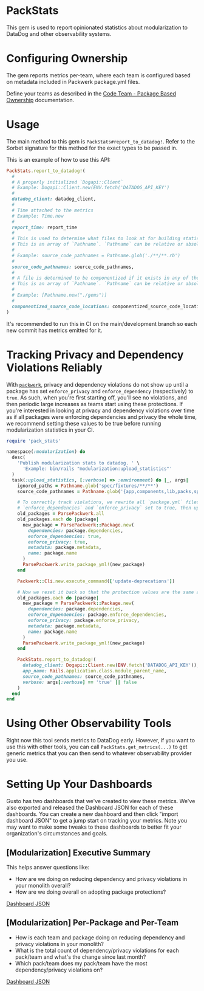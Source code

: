 # PackStats

This gem is used to report opinionated statistics about modularization to DataDog and other observability systems.

# Configuring Ownership
The gem reports metrics per-team, where each team is configured based on metadata included in Packwerk package.yml files.

Define your teams as described in the [Code Team - Package Based Ownership](https://github.com/rubyatscale/code_ownership#package-based-ownership) documentation.

# Usage
The main method to this gem is `PackStats#report_to_datadog!`. Refer to the Sorbet signature for this method for the exact types to be passed in.

This is an example of how to use this API:

```ruby
PackStats.report_to_datadog!(
  #
  # A properly initialized `Dogapi::Client`
  # Example: Dogapi::Client.new(ENV.fetch('DATADOG_API_KEY')
  #
  datadog_client: datadog_client,
  #
  # Time attached to the metrics
  # Example: Time.now
  #
  report_time: report_time
  #
  # This is used to determine what files to look at for building statistics about what types of files are packaged, componentized, or unpackaged.
  # This is an array of `Pathname`. `Pathname` can be relative or absolute paths.
  #
  # Example: source_code_pathnames = Pathname.glob('./**/**.rb')
  #
  source_code_pathnames: source_code_pathnames,
  #
  # A file is determined to be componentized if it exists in any of these directories.
  # This is an array of `Pathname`. `Pathname` can be relative or absolute paths.
  #
  # Example: [Pathname.new("./gems")]
  #
  componentized_source_code_locations: componentized_source_code_locations,
)
```

It's recommended to run this in CI on the main/development branch so each new commit has metrics emitted for it.

# Tracking Privacy and Dependency Violations Reliably
With [`packwerk`](https://github.com/Shopify/packwerk), privacy and dependency violations do not show up until a package has set `enforce_privacy` and `enforce_dependency` (respectively) to `true`. As such, when you're first starting off, you'll see no violations, and then periodic large increases as teams start using these protections. If you're interested in looking at privacy and dependency violations over time as if all packages were enforcing dependencies and privacy the whole time, we recommend setting these values to be true before running modularization statistics in your CI.

```ruby
require 'pack_stats'

namespace(:modularization) do
  desc(
    'Publish modularization stats to datadog. ' \
      'Example: bin/rails "modularization:upload_statistics"'
  )
  task(:upload_statistics, [:verbose] => :environment) do |_, args|
    ignored_paths = Pathname.glob('spec/fixtures/**/**')
    source_code_pathnames = Pathname.glob('{app,components,lib,packs,spec}/**/**').select(&:file?) - ignored_paths

    # To correctly track violations, we rewrite all `package.yml` files with
    # `enforce_dependencies` and `enforce_privacy` set to true, then update deprecations.
    old_packages = ParsePackwerk.all
    old_packages.each do |package|
      new_package = ParsePackwerk::Package.new(
        dependencies: package.dependencies,
        enforce_dependencies: true,
        enforce_privacy: true,
        metadata: package.metadata,
        name: package.name
      )
      ParsePackwerk.write_package_yml!(new_package)
    end

    Packwerk::Cli.new.execute_command(['update-deprecations'])

    # Now we reset it back so that the protection values are the same as the native packwerk configuration
    old_packages.each do |package|
      new_package = ParsePackwerk::Package.new(
        dependencies: package.dependencies,
        enforce_dependencies: package.enforce_dependencies,
        enforce_privacy: package.enforce_privacy,
        metadata: package.metadata,
        name: package.name
      )
      ParsePackwerk.write_package_yml!(new_package)
    end

    PackStats.report_to_datadog!(
      datadog_client: Dogapi::Client.new(ENV.fetch('DATADOG_API_KEY')),
      app_name: Rails.application.class.module_parent_name,
      source_code_pathnames: source_code_pathnames,
      verbose: args[:verbose] == 'true' || false
    )
  end
end
```

# Using Other Observability Tools

Right now this tool sends metrics to DataDog early. However, if you want to use this with other tools, you can call `PackStats.get_metrics(...)` to get generic metrics that you can then send to whatever observability provider you use.

# Setting Up Your Dashboards

Gusto has two dashboards that we've created to view these metrics. We've also exported and released the Dashboard JSON for each of these dashboards. You can create a new dashboard and then click "import dashboard JSON" to get a jump start on tracking your metrics. Note you may want to make some tweaks to these dashboards to better fit your organization's circumstances and goals.

## [Modularization] Executive Summary

This helps answer questions like:
- How are we doing on reducing dependency and privacy violations in your monolith overall?
- How are we doing overall on adopting package protections?

[Dashboard JSON](docs/executive_summary.json)

## [Modularization] Per-Package and Per-Team
- How is each team and package doing on reducing dependency and privacy violations in your monolith?
- What is the total count of dependency/privacy violations for each pack/team and what's the change since last month?
- Which pack/team does my pack/team have the most dependency/privacy violations on?

[Dashboard JSON](docs/per_package_and_per_team.json)
